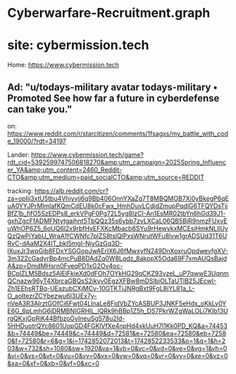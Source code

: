 # Cyberwarfare-Recruitment.graph
# site: cybermission.tech
Home: https://www.cybermission.tech
## Ad: "u/todays-military avatar todays-military • Promoted  See how far a future in cyberdefense can take you."

on: https://www.reddit.com/r/starcitizen/comments/1fsagxs/my_battle_with_code_19000/?rdt=34197

Lander: https://www.cybermission.tech/game?rdt_cid=5392599747506818270&amp;utm_campaign=2025Spring_Influencer_YA&amp;utm_content=2460_Reddit-CTO&amp;utm_medium=paid_socialCTO&amp;utm_source=REDDIT

tracking: https://alb.reddit.com/cr?za=opIii3xtU5tbu4Vhiyvjj6q9Bb406OnnYXaZq7T8MBQMOB7Xi0yBkegP6qEuA0YYJPrMlmlafKQmCdEU8k0cFwx_HmhDuvLCdjdZmupPqdlG6TFQYDsTjiBfZ1b_fifO5SzEDPs8_erkVPgF0Pg72L5yg8IzCI-An1EsMR02tbYn6hGd39J1-gxhZgcFfADMFNtytgajhnt5TbQQz35s6ybb7zvLXCaL06QB5BjR9nmzFUxvEuWhOP6Z5_6oUQ6l2x9rbfHvEFXKcMbacb6SYu9rHewvkxMCEsiHmkNLllUyQzQwPiYabU_WraA1fCWNfc7plZS8tslQlPxsWNrutWFu8lvw1grADSUd31T6URvC-dAaM2X4IT_bkI5mgI-NjyGzGq3D-lXuxJr3wpGib8FDxYSGGopJwAErIX6J6fMwxyfN249DnXoxruOpdwevfgXV-3m322cGadyrBp4mcPuB8DAdZq0W8Lqdz_8akppX5Oda69F7xmAUQsBajdA&zp=DmdMHsrn0FveqPD1xG2Ov4oc-BCplZLM5Bdsz5AlElFkieXd0dFOh7OYkHG29qCKZ93vzeL_uP7qwwE3UqnmQCnazw96yT4XbrcaGBQsS2ikvv0EgzXFBw8mDSlbiOLTaUTlB25JEcwI-Zh1EEhsRTBq-UEazubCXjMCv-10GTKTiJNRgBxt9FgL8jYL81a_L-O_aoItezrZCYbezwu6I3UEx7y-nVeA3R3AIrztGOfCi6Fwt04LlnaLe8FidVbZYcASBUP3JNKF5eHdx_oKkLv0YE6G_6pLmhG6jDRMBNIGRHlL_lQRk9hBBp1Z5h_DS7PkrWZgWaLOLi7Klb13UrgQKxjGpRjK44BfbzoGyIneuSg578u2Id-5HHDuotrQYc8601UopGD4FGKlVfXe4npHd4xkUuH7l1Kk0PD_KQ&a=74453&b=74449&be=74449&c=74449&d=72581&e=72580&ea=72580&eb=72580&f=72580&r=6&g=1&i=1742852072013&t=1742852233533&o=1&q=1&h=203&w=732&sh=1080&sw=1920&va=1&vb=0&vc=0&vd=0&ve=0&vg=1&vh=0&vi=0&vs=0&vt=0&vu=0&vv=0&vx=0&vw=0&vq=0&vr=0&vy=0&xe=0&vz=0&xa=0&xf=0&xb=0&vf=0&xc=0
